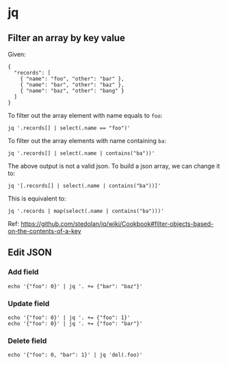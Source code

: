 # jq

## Filter an array by key value

Given:

```
{
  "records": [
    { "name": "foo", "other": "bar" },
    { "name": "bar", "other": "baz" },
    { "name": "baz", "other": "bang" }
  ]
}
```

To filter out the array element with name equals to `foo`:

```
jq '.records[] | select(.name == "foo")'
```

To filter out the array elements with name containing `ba`:

```
jq '.records[] | select(.name | contains("ba"))'
```

The above output is not a valid json. To build a json array, we can change it
to:

```
jq '[.records[] | select(.name | contains("ba"))]'
```

This is equivalent to:

```
jq '.records | map(select(.name | contains("ba")))'
```

Ref: https://github.com/stedolan/jq/wiki/Cookbook#filter-objects-based-on-the-contents-of-a-key

## Edit JSON

### Add field

```
echo '{"foo": 0}' | jq '. += {"bar": "baz"}'
```

### Update field

```
echo '{"foo": 0}' | jq '. += {"foo": 1}'
echo '{"foo": 0}' | jq '. += {"foo": "bar"}'
```

### Delete field

```
echo '{"foo": 0, "bar": 1}' | jq 'del(.foo)'
```
